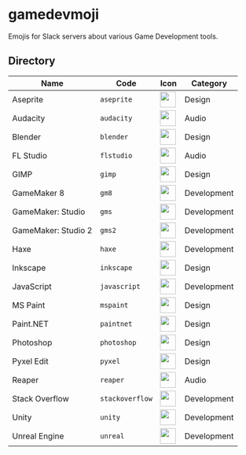 # gamedevmoji

Emojis for Slack servers about various Game Development tools.

## Directory

| Name | Code | Icon | Category |
|-|-|-|-|
| Aseprite | `aseprite` | <img width="32" src="https://raw.githubusercontent.com/niksudan/slack-gamedevicons/master/img/aseprite.png"> | Design |
| Audacity | `audacity` | <img width="32" src="https://raw.githubusercontent.com/niksudan/slack-gamedevicons/master/img/audacity.png"> | Audio |
| Blender | `blender` | <img width="32" src="https://raw.githubusercontent.com/niksudan/slack-gamedevicons/master/img/blender.png"> | Design |
| FL Studio | `flstudio` | <img width="32" src="https://raw.githubusercontent.com/niksudan/slack-gamedevicons/master/img/flstudio.png"> | Audio |
| GIMP | `gimp` | <img width="32" src="https://raw.githubusercontent.com/niksudan/slack-gamedevicons/master/img/gimp.png"> | Design |
| GameMaker 8 | `gm8` | <img width="32" src="https://raw.githubusercontent.com/niksudan/slack-gamedevicons/master/img/gm8.png"> | Development |
| GameMaker: Studio | `gms` | <img width="32" src="https://raw.githubusercontent.com/niksudan/slack-gamedevicons/master/img/gms.png"> | Development |
| GameMaker: Studio 2 | `gms2` | <img width="32" src="https://raw.githubusercontent.com/niksudan/slack-gamedevicons/master/img/gms2.png"> | Development |
| Haxe | `haxe` | <img width="32" src="https://raw.githubusercontent.com/niksudan/slack-gamedevicons/master/img/haxe.png"> | Development |
| Inkscape | `inkscape` | <img width="32" src="https://raw.githubusercontent.com/niksudan/slack-gamedevicons/master/img/inkscape.png"> | Design |
| JavaScript | `javascript` | <img width="32" src="https://raw.githubusercontent.com/niksudan/slack-gamedevicons/master/img/javascript.png"> | Development |
| MS Paint | `mspaint` | <img width="32" src="https://raw.githubusercontent.com/niksudan/slack-gamedevicons/master/img/mspaint.png"> | Design |
| Paint.NET | `paintnet` | <img width="32" src="https://raw.githubusercontent.com/niksudan/slack-gamedevicons/master/img/paintnet.png"> | Design |
| Photoshop | `photoshop` | <img width="32" src="https://raw.githubusercontent.com/niksudan/slack-gamedevicons/master/img/photoshop.png"> | Design |
| Pyxel Edit | `pyxel` | <img width="32" src="https://raw.githubusercontent.com/niksudan/slack-gamedevicons/master/img/pyxel.png"> | Design |
| Reaper | `reaper` | <img width="32" src="https://raw.githubusercontent.com/niksudan/slack-gamedevicons/master/img/reaper.png"> | Audio |
| Stack Overflow | `stackoverflow` | <img width="32" src="https://raw.githubusercontent.com/niksudan/slack-gamedevicons/master/img/stackoverflow.png"> | Development |
| Unity | `unity` | <img width="32" src="https://raw.githubusercontent.com/niksudan/slack-gamedevicons/master/img/unity.png"> | Development |
| Unreal Engine | `unreal` | <img width="32" src="https://raw.githubusercontent.com/niksudan/slack-gamedevicons/master/img/unreal.png"> | Development |
